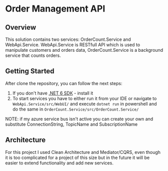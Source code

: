 # Order Management API

## Overview

This solution contains two services: OrderCount.Service and WebApi.Service. WebApi.Service is RESTfull API which is used to manipulate customers and orders data, OrderCount.Service is a background service that counts orders.

## Getting Started

After clone the repository, you can follow the next steps:

1. If you don't have [.NET 6 SDK](https://dotnet.microsoft.com/download/dotnet/6.0) - install it
2. To start services you have to either run it from your IDE or navigate to `WebApi.Service/src/WebUI/` and execute `dotnet run` in powershell and do the same in `OrderCount.Service/src/OrderCount.Service/`

NOTE: if my azure service bus isn't active you can create your own and substitute ConnectionString, TopicName and SubscriptionName

## Architecture

For this project I used Clean Architecture and Mediator/CQRS, even though it is too complicated for a project of this size but in the future it will be easier to extend functionality and add new services.